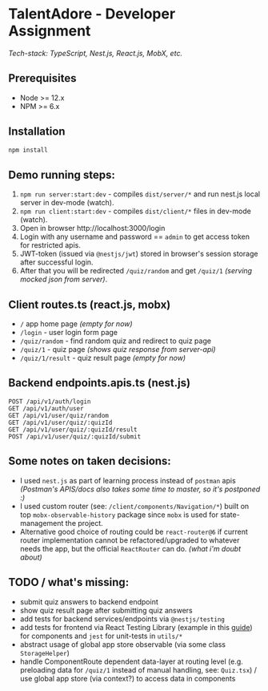 # TalentAdore - Developer Assignment

_Tech-stack: TypeScript, Nest.js, React.js, MobX, etc._

## Prerequisites

- Node >= 12.x
- NPM >= 6.x

## Installation

```bash
npm install
```

## Demo running steps:

1. `npm run server:start:dev` - compiles `dist/server/*` and run nest.js local server in dev-mode (watch).
2. `npm run client:start:dev` - compiles `dist/client/*` files in dev-mode (watch).
3. Open in browser http://localhost:3000/login
4. Login with any username and password == `admin` to get access token for restricted apis. 
5. JWT-token (issued via `@nestjs/jwt`) stored in browser's session storage after successful login.
5. After that you will be redirected `/quiz/random` and get `/quiz/1` _(serving mocked json from server)_.

## Client routes.ts (react.js, mobx)

- `/` app home page _(empty for now)_
- `/login` - user login form page
- `/quiz/random` - find random quiz and redirect to quiz page
- `/quiz/1` - quiz page _(shows quiz response from server-api)_
- `/quiz/1/result` - quiz result page _(empty for now)_

## Backend endpoints.apis.ts (nest.js)

```
POST /api/v1/auth/login
GET /api/v1/auth/user
GET /api/v1/user/quiz/random
GET /api/v1/user/quiz/:quizId
GET /api/v1/user/quiz/:quizId/result
POST /api/v1/user/quiz/:quizId/submit
```

## Some notes on taken decisions:

- I used `nest.js` as part of learning process instead of `postman` apis _(Postman's APIS/docs also takes some time to master, so it's postponed :)_
- I used custom router (see: `/client/components/Navigation/*`) built on top `mobx-observable-history` package since `mobx` is used for state-management the project. 
- Alternative good choice of routing could be `react-router@6` if current router implementation cannot be refactored/upgraded to whatever needs the app, but the official `ReactRouter` can do. _(what i'm doubt about)_


## TODO / what's missing:

- submit quiz answers to backend endpoint 
- show quiz result page after submitting quiz answers
- add tests for backend services/endpoints via `@nestjs/testing`
- add tests for frontend via React Testing Library (example in this [guide](https://keploy.io/blog/community/a-guide-to-testing-react-components-with-jest-and-react-testing-library)) for components and `jest` for unit-tests in `utils/*`
- abstract usage of global app store observable (via some class `StorageHelper`)
- handle ComponentRoute dependent data-layer at routing level (e.g. preloading data for `/quiz/1` instead of manual handling, see: `Quiz.tsx`) / use global app store (via context?) to access data in components 
